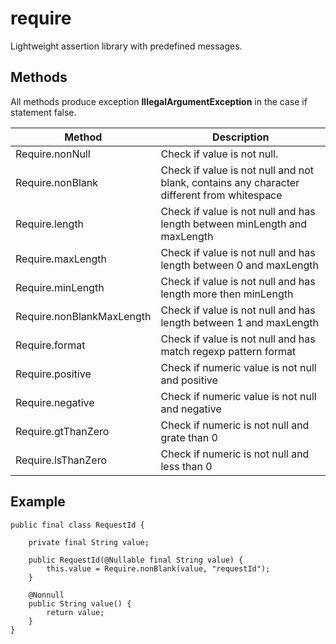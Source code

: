 # require

Lightweight assertion library with predefined messages. 

## Methods

All methods produce exception **IllegalArgumentException** in the case if statement false.

| Method                    | Description                 |
|---------------------------|-----------------------------|
| Require.nonNull           | Check if value is not null. |
| Require.nonBlank          | Check if value is not null and not blank, contains any character different from whitespace |
| Require.length            | Check if value is not null and has length between minLength and maxLength |
| Require.maxLength         | Check if value is not null and has length between 0 and maxLength |
| Require.minLength         | Check if value is not null and has length more then minLength |
| Require.nonBlankMaxLength | Check if value is not null and has length between 1 and maxLength |
| Require.format            | Check if value is not null and has match regexp pattern format |
| Require.positive          | Check if numeric value is not null and positive |
| Require.negative          | Check if numeric value is not null and negative |
| Require.gtThanZero        | Check if numeric is not null and grate than 0 |
| Require.lsThanZero        | Check if numeric is not null and less than 0 |

## Example

```
public final class RequestId {

    private final String value;

    public RequestId(@Nullable final String value) {
        this.value = Require.nonBlank(value, "requestId");
    }

    @Nonnull
    public String value() {
        return value;
    }
}
```
